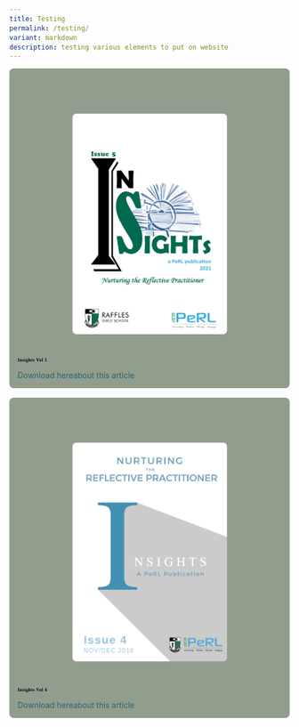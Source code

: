 ```yaml
---
title: Testing
permalink: /testing/
variant: markdown
description: testing various elements to put on website
---
```

<style>
.articles {
  /* Add any styles for the articles section here */
}

    .article-wrapper {
      padding: 5px; /* Add padding to the article wrapper to create space around the image */
      position: relative;
      border-radius: 8px;
      box-shadow: none;
      background: #919d8d;
      overflow: hidden;
      transition: all 0.4s ease-in-out;
}

article h2 {
  margin: 5 5 5px 5;
  font-family: "Bebas Neue", cursive;
  font-size: 0.5rem;
  letter-spacing: 0.06em;
  color: #000000 !important;
  transition: color 0.3s ease-out;
}

figure {
  margin: 0;
  padding: 0;
  aspect-ratio: 1 / 1;
  overflow: hidden;
}

    article img {
      max-width: 75%;
      display: block;
      margin: 10px auto; /* Add margin to the top and bottom, and center the image horizontally */
      transform-origin: center;
      transform: scale(0.75);
      transition: transform 0.4s ease-in-out;
      border-radius: 10px; /* Apply rounded corners to the image */
    }

.article-body {
  padding: 10px;
}

article a {
  display: inline-flex;
  align-items: center;
  text-decoration: none;
  color: #28666e;
}


  /* Add any additional styles for the article elements here */
</style>

<section class="articles">
  <article>
    <div class="article-wrapper">
      <figure>
       <img alt="Insights vol 5 cover" src="/images/Insights/2021%20insight.png">
      </figure>
      <div class="article-body">
        <h2>Insights Vol 5</h2>
        <p></p>
        <a class="Download here" href="https://drive.google.com/file/d/1ivlKWVmazCvtgZCwACk0EyPLniwmLNgB/view?usp=drive_link&quot;">Download here <span class="sr-only">about this article</span></a>
      </div>
    </div>
  </article>
	</section>
	
<br>
  <article>
    <div class="article-wrapper">
      <figure>
       <img alt="Insights vol 4 cover" src="/images/Insights/2018%20insights.png">
      </figure>
      <div class="article-body">
        <h2>Insights Vol 4</h2>
        <p></p>
        <a class="Download here" href="https://drive.google.com/file/d/101qrDXyn3CHHAdoLlbqTCY8VZkS0rlFh/view?usp=drive_link">Download here <span class="sr-only">about this article</span></a>
      </div>
    </div>
  </article>
	